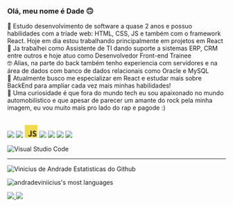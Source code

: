 ### Olá, meu nome é Dade 🙃

🔭 Estudo desenvolvimento de software a quase 2 anos e possuo habilidades com a tríade web: HTML, CSS, JS e também com o framework React. Hoje em dia estou trabalhando principalmente em projetos em React </br>
🌱 Ja trabalhei como Assistente de TI dando suporte a sistemas ERP, CRM entre outros e hoje atuo como Desenvolvedor Front-end Trainee</br>
🤓 Alias, na parte do back também tenho experiencia com servidores e na área de dados com banco de dados relacionais como Oracle e MySQL </br>
🔮 Atualmente busco me especializar em React e estudar mais sobre BackEnd para ampliar cada vez mais minhas habilidades! </br>
👯 Uma curiosidade é que fora do mundo tech eu sou apaixonado no mundo automobilístico e que apesar de parecer um amante do rock pela minha imagem, eu vou muito mais pro lado do rap e pagode :) </br></br>

<div>
<img height="30" src="https://cdn.jsdelivr.net/gh/devicons/devicon/icons/html5/html5-original.svg" />
<img height="30" src="https://cdn.jsdelivr.net/gh/devicons/devicon/icons/css3/css3-original.svg" />
<img height="30" src="https://raw.githubusercontent.com/devicons/devicon/master/icons/javascript/javascript-original.svg">
<img height="30" src="https://cdn.jsdelivr.net/gh/devicons/devicon/icons/bootstrap/bootstrap-original-wordmark.svg" />
<img height="30" src="https://cdn.jsdelivr.net/gh/devicons/devicon/icons/react/react-original.svg" />
<img height="30" src="https://cdn.jsdelivr.net/gh/devicons/devicon/icons/git/git-original.svg" />
<img height="30" src="https://cdn.jsdelivr.net/gh/devicons/devicon/icons/github/github-original.svg" />


</div>







![Visual Studio Code](https://img.shields.io/badge/-Visual%20Studio%20Code-05122A?style=flat&logo=visual-studio-code&logoColor=007ACC)&nbsp;
</br>
____
![Vinicius de Andrade Estatisticas do Github](https://github-readme-stats.vercel.app/api?username=andradeviniicius&show_icons=true&theme=radical)</br>
<p align="left">
<img width="530em" src="https://github-readme-stats.vercel.app/api/top-langs/?username=andradeviniicius&layout=compact&theme=radical" alt="andradeviniicius's most languages"/>
</p>
<a href="https://www.linkedin.com/in/andradeviniicius" alt="linkedin" target="_blank">

<img src="https://img.shields.io/badge/LinkedIn-%230077B5.svg?&style=flat-square&logo=linkedin&logoColor=white">

</a>
<a href="mailto:viniciusdandrade01@gmail.com" alt="gmail" target="_blank">

<img src="https://img.shields.io/badge/-Gmail-FF0000?style=flat-square&labelColor=FF0000&logo=gmail&logoColor=white&link=mailto:<SEUEMAIL>" />

</a>
